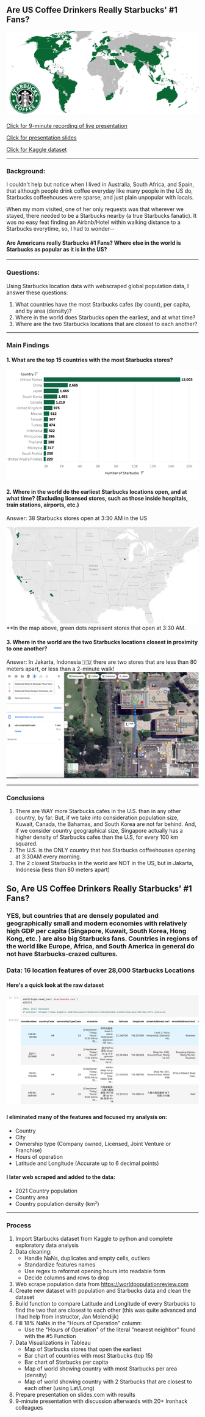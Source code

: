 ## Are US Coffee Drinkers Really Starbucks' #1 Fans?
![](https://github.com/hollyjanedalton/final_ironhack_project/blob/main/starbucks_map.png)

[Click for 9-minute recording of live presentation](https://ironhack.zoom.us/rec/play/z_KuzP88l79dzVBAtHaR-vPE4Xi4xUGUU-C3D948G81Z7jHR7GCBa8oip2yDNDrNwbnBrP9AWwVZ6sM9.WElypAcnuo2-6udI?startTime=1660305720000&_x_zm_rtaid=v-1r2qOaSt-VQG_GldUWIA.1660487182977.ee234b4949979eb90f4b2d2092f0085f&_x_zm_rhtaid=21)

[Click for presentation slides](https://slides.com/hollydalton/deck-5b0977/fullscreen)

[Click for Kaggle dataset](https://www.kaggle.com/datasets/kukuroo3/starbucks-locations-worldwide-2021-version)

---

### Background:
I couldn't help but notice when I lived in Australia, South Africa, and Spain, that although people drink coffee everyday like many people in the US do, Starbucks coffeehouses were sparse, and just plain unpopular with locals. 

When my mom visited, one of her only requests was that wherever we stayed, there needed to be a Starbucks nearby (a true Starbucks fanatic). It was no easy feat finding an Airbnb/Hotel within walking distance to a Starbucks everytime, so, I had to wonder-- 
#### Are Americans really Starbucks #1 Fans? Where else in the world is Starbucks as popular as it is in the US?

---

### Questions:
Using Starbucks location data with webscraped global population data, I answer these questions: 

1. What countries have the most Starbucks cafes (by count), per capita, and by area (density)?
3. Where in the world does Starbucks open the earliest, and at what time?
4. Where are the two Starbucks locations that are closest to each another?

---

### Main Findings
#### 1. What are the top 15 countries with the most Starbucks stores?
![](https://github.com/hollyjanedalton/final_ironhack_project/blob/main/starbucks_count.png)


#### 2. Where in the world do the earliest Starbucks locations open, and at what time? (Excluding licensed stores, such as those inside hospitals, train stations, airports, etc.)

Answer: 38 Starbucks stores open at 3:30 AM in the US

![](https://github.com/hollyjanedalton/final_ironhack_project/blob/main/earliest_starbucks.png)
**In the map above, green dots represent stores that open at 3:30 AM. 

#### 3. Where in the world are the two Starbucks locations closest in proximity to one another?
Answer: In Jakarta, Indonesia 🇮🇩 there are two stores that are less than 80 meters apart, or less than a 2-minute walk! 
![](https://github.com/hollyjanedalton/final_ironhack_project/blob/main/two_closest_cafes.png)

---

### Conclusions

1. There are WAY more Starbucks cafes in the U.S. than in any other country, by far. But, if we take into consideration population size, Kuwait, Canada, the Bahamas, and South Korea are not far behind. And, if we consider country geographical size, Singapore actually has a higher density of Starbucks cafes than the U.S, for every 100 km squared.
2. The U.S. is the ONLY country that has Starbucks coffeehouses opening at 3:30AM every morning. 
3. The 2 closest Starbucks in the world are NOT in the US, but in Jakarta, Indonesia (less than 80 meters apart) 

## So, Are US Coffee Drinkers Really Starbucks' #1 Fans?
### YES, but countries that are densely populated and geographically small and modern economies with relatively high GDP per capita (Singapore, Kuwait, South Korea, Hong Kong, etc. ) are also big Starbucks fans. Countries in regions of the world like Europe, Africa, and South America in general do not have Starbucks-crazed cultures. 

### Data: 16 location features of over 28,000 Starbucks Locations
#### Here's a quick look at the raw dataset 
<img src="./small_data_photo.png">

#### I eliminated many of the features and focused my analysis on: 
- Country 
- City
- Ownership type (Company owned, Licensed, Joint Venture or Franchise)
- Hours of operation 
- Latitude and Longitude (Accurate up to 6 decimal points) 

#### I later web scraped and added to the data:
- 2021 Country population
- Country area
- Country population density (km²)

---

### Process
1. Import Starbucks dataset from Kaggle to python and complete exploratory data analysis
2. Data cleaning: 
      - Handle NaNs, duplicates and empty cells, outliers
      - Standardize features names
      - Use regex to reformat opening hours into readable form 
      - Decide columns and rows to drop
3. Web scrape population data from https://worldpopulationreview.com
4. Create new dataset with population and Starbucks data and clean the dataset
5. Build function to compare Latitude and Longitude of every Starbucks to find the two that are closest to each other (this was quite advanced and I had help from instructor, Jan Molendijk) 
6. Fill 18% NaNs in the "Hours of Operation" column: 
    - Use the "Hours of Operation" of the  literal "nearest neighbor" found with the #5 Function
7. Data Visualizations in Tableau
     - Map of Starbucks stores that open the earliest
     - Bar chart of countries with most Starbucks (top 15)
     - Bar chart of Starbucks per capita
     - Map of world showing country with most Starbucks per area (density)
     - Map of world showing country with 2 Starbucks that are closest to each other (using Lat/Long)
8. Prepare presentation on slides.com with results 
9. 9-minute presentation with discussion afterwards with 20+ Ironhack colleagues 
